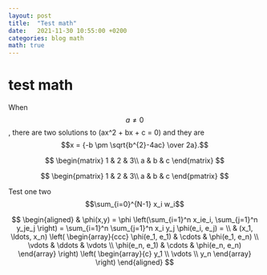 ```yaml
---
layout: post
title:  "Test math"
date:   2021-11-30 10:55:00 +0200
categories: blog math
math: true
---
```

<!-- <script src="https://polyfill.io/v3/polyfill.min.js?features=es6"></script>
<script id="MathJax-script" async src="https://cdn.jsdelivr.net/npm/mathjax@3/es5/tex-mml-chtml.js"></script> -->

# test math

When $$a \ne 0$$, there are two solutions to \(ax^2 + bx + c = 0\) and they are
$$x = {-b \pm \sqrt{b^{2}-4ac} \over 2a}.$$

$$
\begin{matrix}
1 & 2 & 3\\
a & b & c
\end{matrix}
$$


$$
\begin{pmatrix}
1 & 2 & 3\\
a & b & c
\end{pmatrix}
$$

Test one two $$\sum_{i=0}^{N-1} x_i w_i$$

$$
\begin{aligned}
  & \phi(x,y) = \phi \left(\sum_{i=1}^n x_ie_i, \sum_{j=1}^n y_je_j \right)
  = \sum_{i=1}^n \sum_{j=1}^n x_i y_j \phi(e_i, e_j) = \\
  & (x_1, \ldots, x_n) \left( \begin{array}{ccc}
      \phi(e_1, e_1) & \cdots & \phi(e_1, e_n) \\
      \vdots & \ddots & \vdots \\
      \phi(e_n, e_1) & \cdots & \phi(e_n, e_n)
    \end{array} \right)
  \left( \begin{array}{c}
      y_1 \\
      \vdots \\
      y_n
    \end{array} \right)
\end{aligned}
$$
